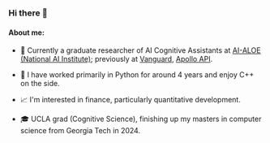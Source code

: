 ### Hi there 👋

#### About me:
- :office: Currently a graduate researcher of AI Cognitive Assistants at [AI-ALOE (National AI Institute)](https://aialoe.org/); previously at [Vanguard](vanguard.com), [Apollo API](https://github.com/apolloapi).

- :snake: I have worked primarily in Python for around 4 years and enjoy C++ on the side.

- :chart_with_upwards_trend: I'm interested in finance, particularly quantitative development.

- :mortar_board: UCLA grad (Cognitive Science), finishing up my masters in computer science from Georgia Tech in 2024.
